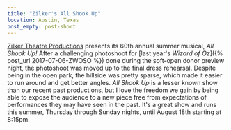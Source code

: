 ```yaml
---
title: "Zilker's All Shook Up"
location: Austin, Texas
post_empty: post-short
---
```


[Zilker Theatre Productions](https://zilker.org) presents its 60th annual summer
musical, _All Shook Up!_ After a challenging photoshoot for
[last year's _Wizard of Oz_]({% post_url 2017-07-06-ZWOSO %}) done during the
soft-open donor preview night, the photoshoot was moved up to the final dress
rehearsal. Despite being in the open park, the hillside was pretty sparse, which
made it easier to run around and get better angles. _All Shook Up_ is a lesser
known show than our recent past productions, but I love the freedom we gain by
being able to expose the audience to a new piece free from expectations of
performances they may have seen in the past. It's a great show and runs this
summer, Thursday through Sunday nights, until August 18th starting at 8:15pm.
